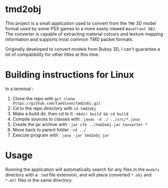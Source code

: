 # tmd2obj

This project is a small application used to convert from the `TMD` 3D model format used by some PSX games
to a more easily viewed `Wavefront OBJ`. The converter is capable of extracting material colours and texture mapping
information and supports most common TMD packet formats.

Originally developed to convert models from Bubsy 3D, I can't guarantee a lot of compatibility for other titles at this time.

# Building instructions for Linux

In a terminal :

 1. Clone the repo with `git clone  https://github.com/taedixon/tmd2obj.git`  
 2. Cd to the repo directory with `cd tmd2obj`  
 3. Make a build dir, then cd to it : `mkdir build && cd build`  
 4. Compile sources to classes with : `javac -d ./ ../src/*.java`  
 5. Create the jar archive with : `jar cfe ../tmd2obj.jar Converter *`
 6. Move back to parent folder : `cd ../`
 7. Execute program with : `java -jar tmd2obj.jar`

# Usage

Running the application will automatically search for any files in the `models` directory with a `.tmd` file extension, and
will place converted `*.obj` and `*.mtl` files in the same directory.
